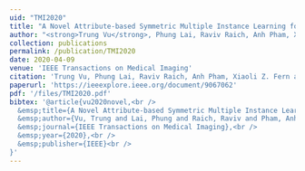 ```yaml
---
uid: "TMI2020"
title: "A Novel Attribute-based Symmetric Multiple Instance Learning for Histopathological Image Analysis"
author: "<strong>Trung Vu</strong>, Phung Lai, Raviv Raich, Anh Pham, Xiaoli Z. Fern and UK Arvind Rao"
collection: publications
permalink: /publication/TMI2020
date: 2020-04-09
venue: 'IEEE Transactions on Medical Imaging'
citation: 'Trung Vu, Phung Lai, Raviv Raich, Anh Pham, Xiaoli Z. Fern and UK Arvind Rao. &quot;Local A Novel Attribute-based Symmetric Multiple Instance Learning for Histopathological Image Analysis,&quot; In Proceedings of IEEE Transactions on Medical Imaging.'
paperurl: 'https://ieeexplore.ieee.org/document/9067062'
pdf: '/files/TMI2020.pdf'
bibtex: '@article{vu2020novel,<br />
  &emsp;title={A Novel Attribute-based Symmetric Multiple Instance Learning for Histopathological Image Analysis},<br />
  &emsp;author={Vu, Trung and Lai, Phung and Raich, Raviv and Pham, Anh and Fern, Xiaoli Z and Rao, UK Arvind},<br />
  &emsp;journal={IEEE Transactions on Medical Imaging},<br />
  &emsp;year={2020},<br />
  &emsp;publisher={IEEE}<br />
}'
---
```


